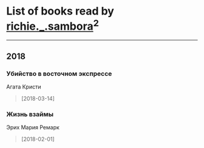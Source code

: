 # List of books read by [richie._.sambora](https://www.facebook.com/app_scoped_user_id/2033580363583983/)<sup>2</sup>
---

## 2018

### Убийство в восточном экспрессе
Агата Кристи
> [2018-03-14] 


### Жизнь взаймы
Эрих Мария Ремарк
> [2018-02-01] 



